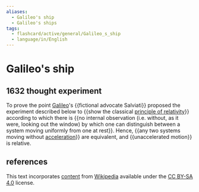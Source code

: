 ```yaml
---
aliases:
  - Galileo's ship
  - Galileo's ships
tags:
  - flashcard/active/general/Galileo_s_ship
  - language/in/English
---
```


# Galileo's ship

## 1632 thought experiment

To prove the point [Galileo](Galileo%20Galilei.md)'s {{fictional advocate Salviati}} proposed the experiment described below to {{show the classical [principle of relativity](principle%20of%20relativity.md)}} according to which there is {{no internal observation (i.e. without, as it were, looking out the window) by which one can distinguish between a system moving uniformly from one at rest}}. Hence, {{any two systems moving without [acceleration](acceleration.md)}} are equivalent, and {{unaccelerated motion}} is relative. <!--SR:!2024-09-27,55,310!2024-09-23,53,310!2024-08-22,24,270!2024-10-04,61,310!2024-10-02,60,310-->

## references

This text incorporates [content](https://en.wikipedia.org/wiki/Galileo's_ship) from [Wikipedia](Wikipedia.md) available under the [CC BY-SA 4.0](https://creativecommons.org/licenses/by-sa/4.0/) license.
